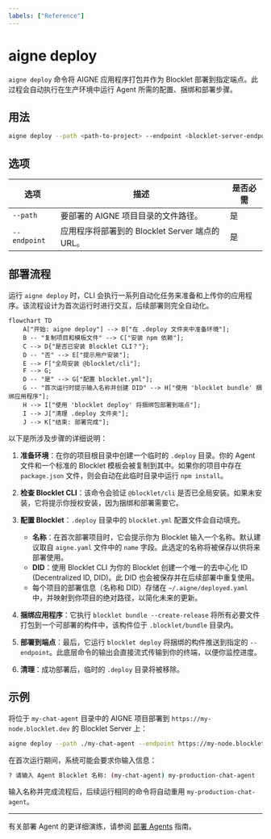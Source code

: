 ```yaml
---
labels: ["Reference"]
---
```


# aigne deploy

`aigne deploy` 命令将 AIGNE 应用程序打包并作为 Blocklet 部署到指定端点。此过程会自动执行在生产环境中运行 Agent 所需的配置、捆绑和部署步骤。

## 用法

```bash
aigne deploy --path <path-to-project> --endpoint <blocklet-server-endpoint>
```

## 选项

| 选项 | 描述 | 是否必需 |
|---|---|---|
| `--path` | 要部署的 AIGNE 项目目录的文件路径。 | 是 |
| `--endpoint` | 应用程序将部署到的 Blocklet Server 端点的 URL。 | 是 |

## 部署流程

运行 `aigne deploy` 时，CLI 会执行一系列自动化任务来准备和上传你的应用程序。该流程设计为首次运行时进行交互，后续部署则完全自动化。

```mermaid
flowchart TD
    A["开始: aigne deploy"] --> B["在 .deploy 文件夹中准备环境"];
    B -- "复制项目和模板文件" --> C["安装 npm 依赖"];
    C --> D{"是否已安装 Blocklet CLI？"};
    D -- "否" --> E["提示用户安装"];
    E --> F["全局安装 @blocklet/cli"];
    F --> G;
    D -- "是" --> G["配置 blocklet.yml"];
    G -- "首次运行时提示输入名称并创建 DID" --> H["使用 'blocklet bundle' 捆绑应用程序"];
    H --> I["使用 'blocklet deploy' 将捆绑包部署到端点"];
    I --> J["清理 .deploy 文件夹"];
    J --> K["结束: 部署完成"];
```

以下是所涉及步骤的详细说明：

1.  **准备环境**：在你的项目根目录中创建一个临时的 `.deploy` 目录。你的 Agent 文件和一个标准的 Blocklet 模板会被复制到其中。如果你的项目中存在 `package.json` 文件，则会自动在此临时目录中运行 `npm install`。

2.  **检查 Blocklet CLI**：该命令会验证 `@blocklet/cli` 是否已全局安装。如果未安装，它将提示你授权安装，因为捆绑和部署需要它。

3.  **配置 Blocklet**：`.deploy` 目录中的 `blocklet.yml` 配置文件会自动填充。
    *   **名称**：在首次部署项目时，它会提示你为 Blocklet 输入一个名称。默认建议取自 `aigne.yaml` 文件中的 `name` 字段。此选定的名称将被保存以供将来部署使用。
    *   **DID**：使用 Blocklet CLI 为你的 Blocklet 创建一个唯一的去中心化 ID (Decentralized ID, DID)。此 DID 也会被保存并在后续部署中重复使用。
    *   每个项目的部署信息（名称和 DID）存储在 `~/.aigne/deployed.yaml` 中，并映射到你项目的绝对路径，以简化未来的更新。

4.  **捆绑应用程序**：它执行 `blocklet bundle --create-release` 将所有必要文件打包到一个可部署的构件中，该构件位于 `.blocklet/bundle` 目录内。

5.  **部署到端点**：最后，它运行 `blocklet deploy` 将捆绑的构件推送到指定的 `--endpoint`。此底层命令的输出会直接流式传输到你的终端，以便你监控进度。

6.  **清理**：成功部署后，临时的 `.deploy` 目录将被移除。

## 示例

将位于 `my-chat-agent` 目录中的 AIGNE 项目部署到 `https://my-node.blocklet.dev` 的 Blocklet Server 上：

```bash
aigne deploy --path ./my-chat-agent --endpoint https://my-node.blocklet.dev
```

在首次运行期间，系统可能会要求你输入信息：

```bash
? 请输入 Agent Blocklet 名称: (my-chat-agent) my-production-chat-agent
```

输入名称并完成流程后，后续运行相同的命令将自动重用 `my-production-chat-agent`。

---

有关部署 Agent 的更详细演练，请参阅 [部署 Agents](./guides-deploying-agents.md) 指南。
